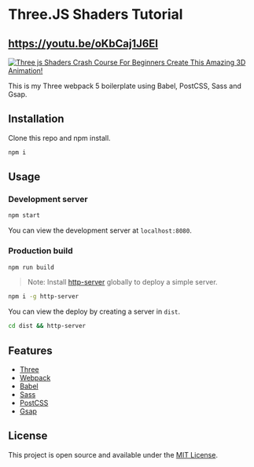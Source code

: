 # Three.JS Shaders Tutorial

## https://youtu.be/oKbCaj1J6EI

[![Three js Shaders Crash Course For Beginners  Create This Amazing 3D Animation!](https://user-images.githubusercontent.com/64514807/226115326-fa6dba32-bab2-49c3-ace8-ef0bb1060dcd.png)](https://youtu.be/oKbCaj1J6EI)


This is my Three webpack 5 boilerplate using Babel, PostCSS, Sass and Gsap.

## Installation

Clone this repo and npm install.

```bash
npm i
```

## Usage

### Development server

```bash
npm start
```

You can view the development server at `localhost:8080`.

### Production build

```bash
npm run build
```

> Note: Install [http-server](https://www.npmjs.com/package/http-server) globally to deploy a simple server.

```bash
npm i -g http-server
```

You can view the deploy by creating a server in `dist`.

```bash
cd dist && http-server
```

## Features

- [Three](https://threejs.org)
- [Webpack](https://webpack.js.org/)
- [Babel](https://babeljs.io/)
- [Sass](https://sass-lang.com/)
- [PostCSS](https://postcss.org/)
- [Gsap](https://greensock.com/gsap/)

## License

This project is open source and available under the [MIT License](LICENSE).
